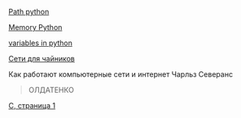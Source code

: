 [Path python](https://habr.com/ru/companies/otus/articles/700830/)

[Memory Python](https://habr.com/ru/companies/domclick/articles/530804/)

[variables in python](https://www.youtube.com/watch?v=8GpI0PAGniA)

[Сети для чайников](https://habr.com/ru/articles/491540/)

Как работают компьютерные сети и интернет Чарльз Северанс 
> ОЛДАТЕНКО

[C, страница 1](C.pdf#page=1&selection=14,1,14,10)
